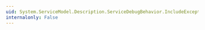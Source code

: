 ```yaml
---
uid: System.ServiceModel.Description.ServiceDebugBehavior.IncludeExceptionDetailInFaults
internalonly: False
---
```

